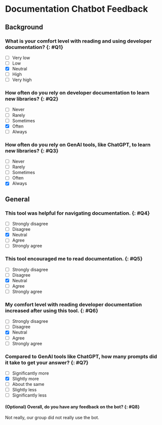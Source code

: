 # Documentation Chatbot Feedback

## Background

### What is your comfort level with reading and using developer documentation? {: #Q1}
- [ ] Very low
- [ ] Low
- [x] Neutral
- [ ] High
- [ ] Very high

### How often do you rely on developer documentation to learn new libraries? {: #Q2}
- [ ] Never
- [ ] Rarely
- [ ] Sometimes
- [x] Often
- [ ] Always

### How often do you rely on GenAI tools, like ChatGPT, to learn new libraries? {: #Q3}
- [ ] Never
- [ ] Rarely
- [ ] Sometimes
- [ ] Often
- [x] Always

## General

### This tool was helpful for navigating documentation. {: #Q4}
- [ ] Strongly disagree
- [ ] Disagree
- [x] Neutral
- [ ] Agree
- [ ] Strongly agree

### This tool encouraged me to read documentation. {: #Q5}
- [ ] Strongly disagree
- [ ] Disagree
- [x] Neutral
- [ ] Agree
- [ ] Strongly agree

### My comfort level with reading developer documentation increased after using this tool. {: #Q6}
- [ ] Strongly disagree
- [ ] Disagree
- [x] Neutral
- [ ] Agree
- [ ] Strongly agree

### Compared to GenAI tools like ChatGPT, how many prompts did it take to get your answer? {: #Q7}
- [ ] Significantly more
- [x] Slightly more
- [ ] About the same
- [ ] Slightly less
- [ ] Significantly less

#### (Optional) Overall, do you have any feedback on the bot? {: #Q8}
Not really, our group did not really use the bot.